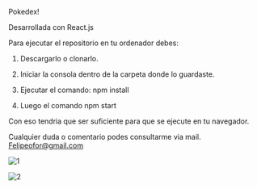 
Pokedex!

Desarrollada con React.js 

Para ejecutar el repositorio en tu ordenador debes:

1. Descargarlo o clonarlo.

2. Iniciar la consola dentro de la carpeta donde lo guardaste.

3. Ejecutar el comando: npm install

4. Luego el comando npm start

Con eso tendria que ser suficiente para que se ejecute en tu navegador.

Cualquier duda o comentario podes consultarme via mail. Felipeofor@gmail.com

![1](https://user-images.githubusercontent.com/81161385/125003958-cdc09580-e02e-11eb-8fab-984e644e3be9.jpg)

![2](https://user-images.githubusercontent.com/81161385/125003968-d1541c80-e02e-11eb-84ed-9bd7db949f64.jpg)

